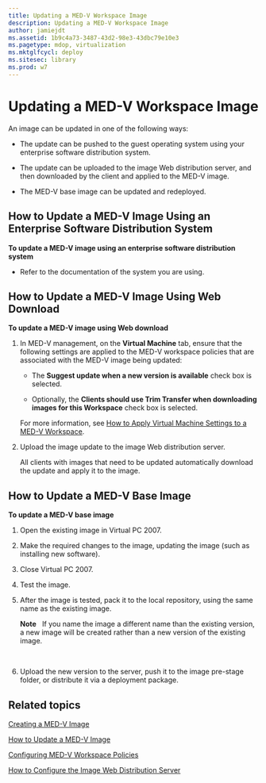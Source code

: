 ```yaml
---
title: Updating a MED-V Workspace Image
description: Updating a MED-V Workspace Image
author: jamiejdt
ms.assetid: 1b9c4a73-3487-43d2-98e3-43dbc79e10e3
ms.pagetype: mdop, virtualization
ms.mktglfcycl: deploy
ms.sitesec: library
ms.prod: w7
---
```



# Updating a MED-V Workspace Image


An image can be updated in one of the following ways:

-   The update can be pushed to the guest operating system using your enterprise software distribution system.

-   The update can be uploaded to the image Web distribution server, and then downloaded by the client and applied to the MED-V image.

-   The MED-V base image can be updated and redeployed.

## <a href="" id="bkmk-howtoupdateamedvimageusinganesd"></a>How to Update a MED-V Image Using an Enterprise Software Distribution System


**To update a MED-V image using an enterprise software distribution system**

-   Refer to the documentation of the system you are using.

## <a href="" id="bkmk-howtoupdateamedvimageusingwebdownload"></a>How to Update a MED-V Image Using Web Download


**To update a MED-V image using Web download**

1.  In MED-V management, on the **Virtual Machine** tab, ensure that the following settings are applied to the MED-V workspace policies that are associated with the MED-V image being updated:

    -   The **Suggest update when a new version is available** check box is selected.

    -   Optionally, the **Clients should use Trim Transfer when downloading images for this Workspace** check box is selected.

    For more information, see [How to Apply Virtual Machine Settings to a MED-V Workspace](how-to-apply-virtual-machine-settings-to-a-med-v-workspace.md).

2.  Upload the image update to the image Web distribution server.

    All clients with images that need to be updated automatically download the update and apply it to the image.

## <a href="" id="bkmk-howtoupdateamedvbaseimage"></a>How to Update a MED-V Base Image


**To update a MED-V base image**

1.  Open the existing image in Virtual PC 2007.

2.  Make the required changes to the image, updating the image (such as installing new software).

3.  Close Virtual PC 2007.

4.  Test the image.

5.  After the image is tested, pack it to the local repository, using the same name as the existing image.

    **Note**  
    If you name the image a different name than the existing version, a new image will be created rather than a new version of the existing image.

     

6.  Upload the new version to the server, push it to the image pre-stage folder, or distribute it via a deployment package.

## Related topics


[Creating a MED-V Image](creating-a-med-v-image.md)

[How to Update a MED-V Image](how-to-update-a-med-v-image.md)

[Configuring MED-V Workspace Policies](configuring-med-v-workspace-policies.md)

[How to Configure the Image Web Distribution Server](how-to-configure-the-image-web-distribution-server.md)

 

 





